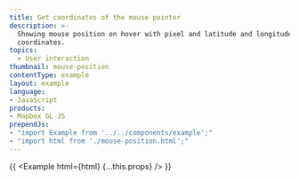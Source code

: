 ```yaml
---
title: Get coordinates of the mouse pointer
description: >-
  Showing mouse position on hover with pixel and latitude and longitude
  coordinates.
topics:
  - User interaction
thumbnail: mouse-position
contentType: example
layout: example
language:
- JavaScript
products:
- Mapbox GL JS
prependJs:
- "import Example from '../../components/example';"
- "import html from './mouse-position.html';"
---
```


{{ <Example html={html} {...this.props} /> }}
